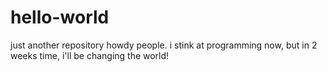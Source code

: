 # hello-world
just another repository
howdy people.  i stink at programming now, but in 2 weeks time, i'll be changing the world!
